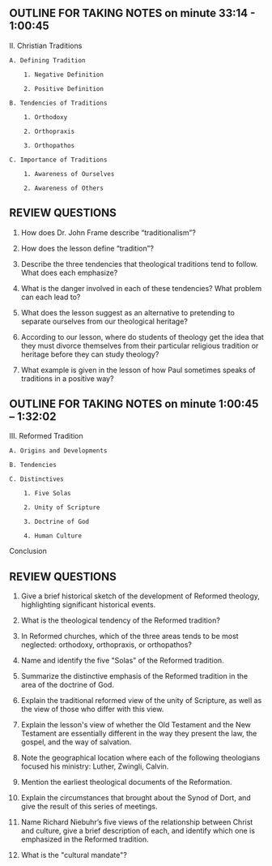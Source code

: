 ## OUTLINE FOR TAKING NOTES on minute 33:14 - 1:00:45

II. Christian Traditions 

	A. Defining Tradition 

  		1. Negative Definition 

  		2. Positive Definition 

	B. Tendencies of Traditions 

  		1. Orthodoxy 

  		2. Orthopraxis

  		3. Orthopathos

	C. Importance of Traditions 

  		1. Awareness of Ourselves 

  		2. Awareness of Others 


## REVIEW QUESTIONS

1. How does Dr. John Frame describe “traditionalism”?

2. How does the lesson define “tradition”? 

3. Describe the three tendencies that theological traditions tend to follow. What does each emphasize?

4. What is the danger involved in each of these tendencies? What problem can each lead to?

5. What does the lesson suggest as an alternative to pretending to separate ourselves from our theological heritage? 

6. According to our lesson, where do students of theology get the idea that they must divorce themselves from their particular religious tradition or heritage before they can study theology? 

7. What example is given in the lesson of how Paul sometimes speaks of traditions in a positive way? 
 
## OUTLINE FOR TAKING NOTES on minute 1:00:45 – 1:32:02


III. Reformed Tradition 

	A. Origins and Developments 

	B. Tendencies 

	C. Distinctives 

  		1. Five Solas 

  		2. Unity of Scripture 

  		3. Doctrine of God 

  		4. Human Culture 

Conclusion 



## REVIEW QUESTIONS

1. Give a brief historical sketch of the development of Reformed theology, highlighting significant historical events.

2. What is the theological tendency of the Reformed tradition?

3.  In Reformed churches, which of the three areas tends to be most neglected: orthodoxy, orthopraxis, or orthopathos?

4. Name and identify the five "Solas" of the Reformed tradition.

5. Summarize the distinctive emphasis of the Reformed tradition in the area of the doctrine of God.

6. Explain the traditional reformed view of the unity of Scripture, as well as the view of those who differ with this view.

7. Explain the lesson's view of whether the Old Testament and the New Testament are essentially different in the way they present the law, the gospel, and the way of salvation.

8. Note the geographical location where each of the following theologians focused his ministry: Luther, Zwingli, Calvin.

9. Mention the earliest theological documents of the Reformation.

10. Explain the circumstances that brought about the Synod of Dort, and give the result of this series of meetings.

11. Name Richard Niebuhr’s five views of the relationship between Christ and culture, give a brief description of each, and identify which one is emphasized in the Reformed tradition.

12. What is the "cultural mandate"?


